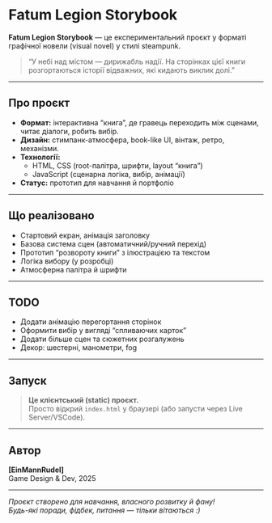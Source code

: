 # Fatum Legion Storybook

**Fatum Legion Storybook** — це експериментальний проєкт у форматі графічної новели (visual novel) у стилі steampunk.

> “У небі над містом — дирижабль надії. На сторінках цієї книги розгортаються історії відважних, які кидають виклик долі.”

---

## Про проєкт

-   **Формат:** інтерактивна “книга”, де гравець переходить між сценами, читає діалоги, робить вибір.
-   **Дизайн:** стимпанк-атмосфера, book-like UI, вінтаж, ретро, механізми.
-   **Технології:**
    -   HTML, CSS (root-палітра, шрифти, layout “книга”)
    -   JavaScript (сценарна логіка, вибір, анімації)
-   **Статус:** прототип для навчання й портфоліо

---

## Що реалізовано

-   Стартовий екран, анімація заголовку
-   Базова система сцен (автоматичний/ручний перехід)
-   Прототип “розвороту книги” з ілюстрацією та текстом
-   Логіка вибору (у розробці)
-   Атмосферна палітра й шрифти

---

## TODO

-   Додати анімацію перегортання сторінок
-   Оформити вибір у вигляді “спливаючих карток”
-   Додати більше сцен та сюжетних розгалужень
-   Декор: шестерні, манометри, fog

---

## Запуск

> **Це клієнтський (static) проєкт.**  
> Просто відкрий `index.html` у браузері (або запусти через Live Server/VSCode).

---

## Автор

**[EinMannRudel]**  
Game Design & Dev, 2025

---

_Проєкт створено для навчання, власного розвитку й фану!  
Будь-які поради, фідбек, питання — тільки вітаються :)_
